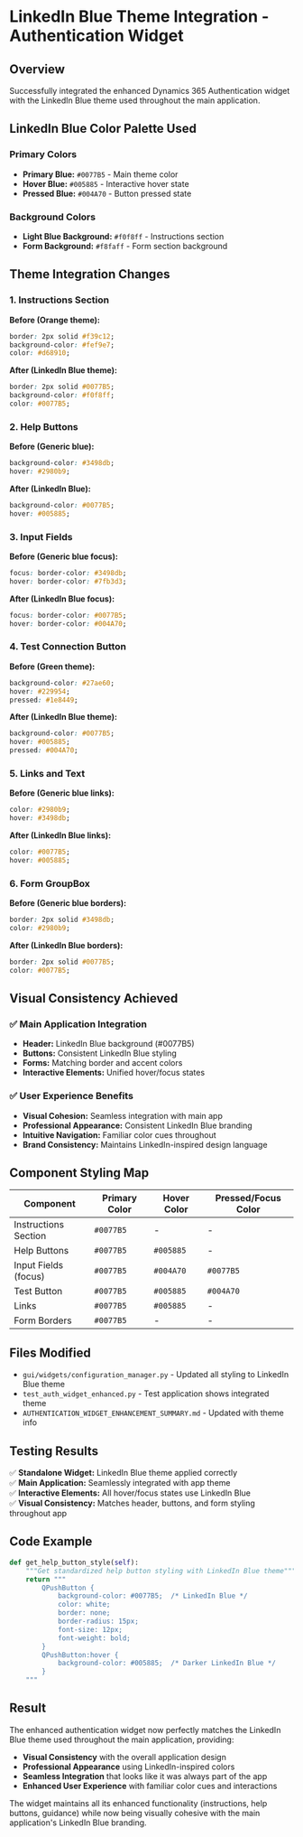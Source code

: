 # LinkedIn Blue Theme Integration - Authentication Widget

## Overview
Successfully integrated the enhanced Dynamics 365 Authentication widget with the LinkedIn Blue theme used throughout the main application.

## LinkedIn Blue Color Palette Used

### Primary Colors
- **Primary Blue:** `#0077B5` - Main theme color
- **Hover Blue:** `#005885` - Interactive hover state
- **Pressed Blue:** `#004A70` - Button pressed state

### Background Colors
- **Light Blue Background:** `#f0f8ff` - Instructions section
- **Form Background:** `#f8faff` - Form section background

## Theme Integration Changes

### 1. Instructions Section
**Before (Orange theme):**
```css
border: 2px solid #f39c12;
background-color: #fef9e7;
color: #d68910;
```

**After (LinkedIn Blue theme):**
```css
border: 2px solid #0077B5;
background-color: #f0f8ff;
color: #0077B5;
```

### 2. Help Buttons
**Before (Generic blue):**
```css
background-color: #3498db;
hover: #2980b9;
```

**After (LinkedIn Blue):**
```css
background-color: #0077B5;
hover: #005885;
```

### 3. Input Fields
**Before (Generic blue focus):**
```css
focus: border-color: #3498db;
hover: border-color: #7fb3d3;
```

**After (LinkedIn Blue focus):**
```css
focus: border-color: #0077B5;
hover: border-color: #004A70;
```

### 4. Test Connection Button
**Before (Green theme):**
```css
background-color: #27ae60;
hover: #229954;
pressed: #1e8449;
```

**After (LinkedIn Blue theme):**
```css
background-color: #0077B5;
hover: #005885;
pressed: #004A70;
```

### 5. Links and Text
**Before (Generic blue links):**
```css
color: #2980b9;
hover: #3498db;
```

**After (LinkedIn Blue links):**
```css
color: #0077B5;
hover: #005885;
```

### 6. Form GroupBox
**Before (Generic blue borders):**
```css
border: 2px solid #3498db;
color: #2980b9;
```

**After (LinkedIn Blue borders):**
```css
border: 2px solid #0077B5;
color: #0077B5;
```

## Visual Consistency Achieved

### ✅ Main Application Integration
- **Header:** LinkedIn Blue background (#0077B5)
- **Buttons:** Consistent LinkedIn Blue styling
- **Forms:** Matching border and accent colors
- **Interactive Elements:** Unified hover/focus states

### ✅ User Experience Benefits
- **Visual Cohesion:** Seamless integration with main app
- **Professional Appearance:** Consistent LinkedIn Blue branding
- **Intuitive Navigation:** Familiar color cues throughout
- **Brand Consistency:** Maintains LinkedIn-inspired design language

## Component Styling Map

| Component | Primary Color | Hover Color | Pressed/Focus Color |
|-----------|---------------|-------------|---------------------|
| Instructions Section | `#0077B5` | - | - |
| Help Buttons | `#0077B5` | `#005885` | - |
| Input Fields (focus) | `#0077B5` | `#004A70` | `#0077B5` |
| Test Button | `#0077B5` | `#005885` | `#004A70` |
| Links | `#0077B5` | `#005885` | - |
| Form Borders | `#0077B5` | - | - |

## Files Modified
- `gui/widgets/configuration_manager.py` - Updated all styling to LinkedIn Blue theme
- `test_auth_widget_enhanced.py` - Test application shows integrated theme
- `AUTHENTICATION_WIDGET_ENHANCEMENT_SUMMARY.md` - Updated with theme info

## Testing Results
✅ **Standalone Widget:** LinkedIn Blue theme applied correctly  
✅ **Main Application:** Seamlessly integrated with app theme  
✅ **Interactive Elements:** All hover/focus states use LinkedIn Blue  
✅ **Visual Consistency:** Matches header, buttons, and form styling throughout app  

## Code Example
```python
def get_help_button_style(self):
    """Get standardized help button styling with LinkedIn Blue theme"""
    return """
        QPushButton {
            background-color: #0077B5;  /* LinkedIn Blue */
            color: white;
            border: none;
            border-radius: 15px;
            font-size: 12px;
            font-weight: bold;
        }
        QPushButton:hover {
            background-color: #005885;  /* Darker LinkedIn Blue */
        }
    """
```

## Result
The enhanced authentication widget now perfectly matches the LinkedIn Blue theme used throughout the main application, providing:
- **Visual Consistency** with the overall application design
- **Professional Appearance** using LinkedIn-inspired colors
- **Seamless Integration** that looks like it was always part of the app
- **Enhanced User Experience** with familiar color cues and interactions

The widget maintains all its enhanced functionality (instructions, help buttons, guidance) while now being visually cohesive with the main application's LinkedIn Blue branding. 